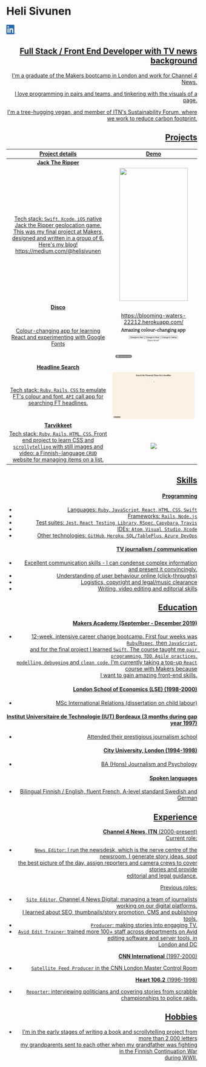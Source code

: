 # Heli Sivunen <a align="right" href="https://www.linkedin.com/in/heli-sivunen/">
  <img src="/public/LI-In-Bug.png" width="25" height="25"/>

## Full Stack / Front End Developer with TV news background

I'm a graduate of the Makers bootcamp in London and work for Channel 4 News.  

I love programming in pairs and teams, and tinkering with the visuals of a page.

I'm a tree-hugging vegan, and member of ITN's Sustainability Forum, where we work to reduce carbon footprint.

## Projects

|    Project details                                        |    Demo                                        |  
| :-------------------------------------------------: | :-------------------------------------------------: |  
|     **Jack The Ripper**
Tech stack: `Swift`, `Xcode`. `iOS` native Jack the Ripper geolocation game. This was my final project at Makers,  designed and written in a group of 6. Here's my blog! https://medium.com/@helisivunen                     |     <img src="/public/JackTheRipper.gif" width="180" height="350"/>
|         **Disco**
|              Colour-changing app for learning React and experimenting with Google Fonts                                         |https://blooming-waters-22212.herokuapp.com/ <img src="/public/Disco_1.gif"/> |
|         **Headline Search**
|              Tech stack: `Ruby`, `Rails`, `CSS` to emulate FT's colour and font. `API` call app for searching FT headlines.                                         |  <img src="/public/FT.gif"/>|
|         **Tarvikkeet**                              |                                                   |
|              Tech stack: `Ruby`, `Rails`, `HTML`, `CSS`. Front end project to learn CSS and `scrollytelling` with still images and video: a Finnish-language `CRUD` website for managing items on a list.                                         | <img src="/public/Tarvikkeet_small.gif"/>





## Skills

#### Programming

-	Languages: `Ruby`, `JavaScript`, `React`, `HTML`, `CSS`, `Swift`  
-	Frameworks: `Rails`, `Node.js`  
-	Test suites: `Jest`, `React Testing Library`, `RSpec`, `Capybara`, `Travis`  
-	IDEs: `Atom`, `Visual Studio`, `Xcode`  
-	Other technologies: `GitHub`, `Heroku`, `SQL/TablePlus`, `Azure DevOps`   

#### TV journalism / communication

- Excellent communication skills - I can condense complex information and present it convincingly.
- Understanding of user behaviour online (click-throughs)
- Logistics, copyright and legal/music clearance
- Writing, video editing and editorial skills

## Education

#### Makers Academy (September - December 2019)

- 12-week, intensive career change bootcamp. First four weeks was `Ruby`/`Rspec`, then `JavaScript`,  
  and for the final project I learned `Swift`. The course taught me `pair programming`, `TDD`, `Agile practices`,  
  `modelling`, `debugging` and `clean code`. I'm currently taking a top-up `React` course with Makers because  
  I want to gain amazing front-end skills.

#### London School of Economics (LSE) (1998-2000)

- MSc International Relations (dissertation on child labour)

#### Institut Universitaire de Technologie (IUT) Bordeaux (3 months during gap year 1997)

- Attended their prestigious journalism school

#### City University, London (1994-1998)

- BA (Hons) Journalism and Psychology

#### Spoken languages

- Bilingual Finnish / English, fluent French, A-level standard Swedish and German

## Experience

**Channel 4 News, ITN** (2000-present)    
Current role:
- `News Editor`: I run the newsdesk, which is the nerve centre of the newsroom. I generate story ideas, spot  
  the best picture of the day, assign reporters and camera crews to cover stories and provide  
  editorial and legal guidance.

Previous roles:   
- `Site Editor`, Channel 4 News Digital: managing a team of journalists working on our digital platforms.  
  I learned about SEO, thumbnails/story promotion, CMS and publishing tools.  
- `Producer`: making stories into engaging TV.
- `Avid Edit Trainer`: trained more 100+ staff across departments on Avid editing software and server tools, in  
  London and DC

**CNN International** (1997-2000)   
- `Satellite Feed Producer` in the CNN London Master Control Room  

**Heart 106.2** (1996-1998)   
- `Reporter`: interviewing politicians and covering stories from scrabble championships to police raids.

## Hobbies
- I'm in the early stages of writing a book and scrollytelling project from more than 2,000 letters  
  my grandparents sent to each other when my grandfather was fighting in the Finnish Continuation War  
  during WWII.
